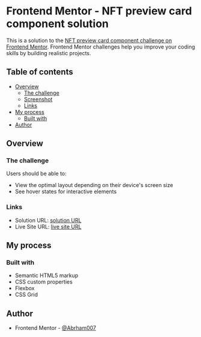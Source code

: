 # Frontend Mentor - NFT preview card component solution

This is a solution to the [NFT preview card component challenge on Frontend Mentor](https://www.frontendmentor.io/challenges/nft-preview-card-component-SbdUL_w0U). Frontend Mentor challenges help you improve your coding skills by building realistic projects.

## Table of contents

- [Overview](#overview)
  - [The challenge](#the-challenge)
  - [Screenshot](#screenshot)
  - [Links](#links)
- [My process](#my-process)
  - [Built with](#built-with)
- [Author](#author)

## Overview

### The challenge

Users should be able to:

- View the optimal layout depending on their device's screen size
- See hover states for interactive elements

### Links

- Solution URL: [solution URL](https://github.com/Abrham007/huddle-landing-page-with-single-introductory-section-master.git)
- Live Site URL: [live site URL](https://abrham007.github.io/huddle-landing-page-with-single-introductory-section-master/)

## My process

### Built with

- Semantic HTML5 markup
- CSS custom properties
- Flexbox
- CSS Grid

## Author

- Frontend Mentor - [@Abrham007](https://www.frontendmentor.io/profile/Abrham007)
